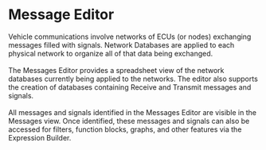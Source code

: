 # Message Editor

Vehicle communications involve networks of ECUs (or nodes) exchanging messages filled with signals. Network Databases are applied to each physical network to organize all of that data being exchanged.\
\
The Messages Editor provides a spreadsheet view of the network databases currently being applied to the networks. The editor also supports the creation of databases containing Receive and Transmit messages and signals.\
\
All messages and signals identified in the Messages Editor are visible in the Messages view. Once identified, these messages and signals can also be accessed for filters, function blocks, graphs, and other features via the Expression Builder.
